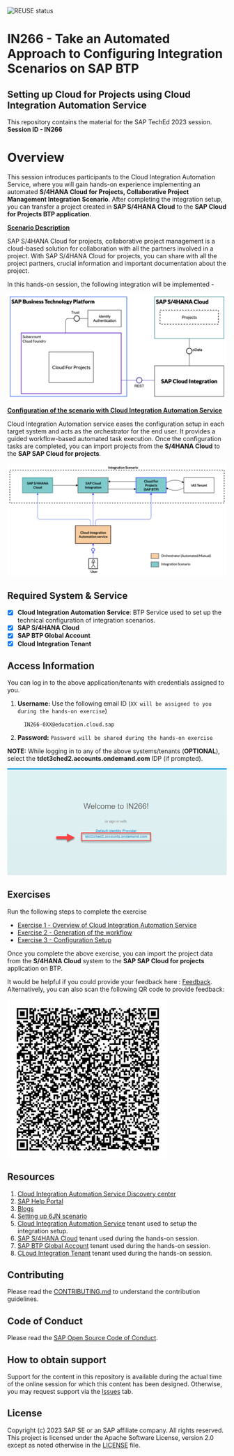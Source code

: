 ![REUSE status](https://api.reuse.software/info/github.com/SAP-samples/teched2023-IN266)

# IN266 - Take an Automated Approach to Configuring Integration Scenarios on SAP BTP

## Setting up Cloud for Projects using Cloud Integration Automation Service

This repository contains the material for the SAP TechEd 2023 session. 
__Session ID - IN266__

# Overview

This session introduces participants to the Cloud Integration Automation Service, where you will gain hands-on experience implementing an automated **S/4HANA Cloud for Projects, Collaborative Project Management Integration Scenario**. After completing the integration setup, you can transfer a project created in **SAP S/4HANA Cloud** to the **SAP Cloud for Projects BTP application**. 


**<ins>Scenario Description</ins>**

SAP S/4HANA Cloud for projects, collaborative project management is a cloud-based solution for collaboration with all the partners involved in a project. With SAP S/4HANA Cloud for projects, you can share with all the project partners, crucial information and important documentation about the project.

In this hands-on session, the following integration will be implemented - 

![overview](/exercises/ex1/images/6jn.png)

**<ins>Configuration of the scenario with Cloud Integration Automation Service</ins>**

Cloud Integration Automation service eases the configuration setup in each target system and acts as the orchestrator for the end user. It provides a guided workflow-based automated task execution. Once the configuration tasks are completed, you can import projects from the **S/4HANA Cloud** to the **SAP SAP Cloud for projects**.

![cias_overview](/exercises/ex1/images/6jnoverview_cias.png)

## Required System & Service

- [x] __Cloud Integration Automation Service__: BTP Service used to set up the technical configuration of integration scenarios.
- [x] __SAP S/4HANA Cloud__
- [x] __SAP BTP Global Account__
- [x] __Cloud Integration Tenant__

## Access Information

You can log in to the above application/tenants with credentials assigned to you. 

1. __Username:__ Use the following email ID (`XX will be assigned to you during the hands-on exercise`)

    ```
      IN266-0XX@education.cloud.sap
    ```

4. __Password:__ `Password will be shared during the hands-on exercise` 

**NOTE:** While logging in to any of the above systems/tenants (**OPTIONAL**), select the **tdct3ched2.accounts.ondemand.com** IDP (if prompted).

![Teched IDP](/exercises/ex0/images/idp1.png)

## Exercises

Run the following steps to complete the exercise

- [Exercise 1 - Overview of Cloud Integration Automation Service](exercises/ex0/README.md)
- [Exercise 2 - Generation of the workflow](exercises/ex2/README.md)
- [Exercise 3 - Configuration Setup](exercises/ex3/README.md)

Once you complete the above exercise, you can import the project data from the **S/4HANA Cloud** system to the **SAP SAP Cloud for projects** application on BTP.


It would be helpful if you could provide your feedback here : [Feedback](https://url.sap/bo4esn). Alternatively, you can also scan the following QR code to provide feedback: 

![qr code](/exercises/ex0/images/qr_code.png)


## Resources
1. [Cloud Integration Automation Service Discovery center](https://discovery-center.cloud.sap/serviceCatalog/cloud-integration-automation?region=all&service_plan=standard&commercialModel=cloud)
2. [SAP Help Portal](https://help.sap.com/docs/cloud-integration-automation/user-guide/overview?locale=en-US)
3. [Blogs](https://blogs.sap.com/2018/05/28/cloud-integration-automation-service-what-is-it/)
4. [Setting up 6JN scenario](https://support.sap.com/content/dam/SAAP/Sol_Pack/S4C/Library/Setup/6JN_Set-Up_EN_XX.pdf)
5. [Cloud Integration Automation Service](https://cias-teched-b7x9jgv5.cias-preprod.cfapps.eu10.hana.ondemand.com) tenant used to setup the integration setup.
6. [SAP S/4HANA Cloud](https://my407161.s4hana.cloud.sap/ui) tenant used during the hands-on session.
7. [SAP BTP Global Account](https://emea.cockpit.btp.cloud.sap/cockpit?idp=tdct3ched2.accounts.ondemand.com#/globalaccount/afd3e49e-9bd3-41b8-ba49-ea7679f9e677/subaccount/576991fa-34c8-48a9-a661-6c278d2ed1db/subaccountoverview%20) tenant used during the hands-on session.
8. [CLoud Integration Tenant](https://in266-gkd289xc.integrationsuite.cfapps.eu10-002.hana.ondemand.com/) tenant used during the hands-on session.


## Contributing
Please read the [CONTRIBUTING.md](./CONTRIBUTING.md) to understand the contribution guidelines.

## Code of Conduct
Please read the [SAP Open Source Code of Conduct](https://github.com/SAP-samples/.github/blob/main/CODE_OF_CONDUCT.md).

## How to obtain support

Support for the content in this repository is available during the actual time of the online session for which this content has been designed. Otherwise, you may request support via the [Issues](../../issues) tab.

## License
Copyright (c) 2023 SAP SE or an SAP affiliate company. All rights reserved. This project is licensed under the Apache Software License, version 2.0 except as noted otherwise in the [LICENSE](LICENSES/Apache-2.0.txt) file.
